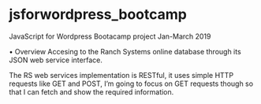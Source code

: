 # jsforwordpress_bootcamp
JavaScript for Wordpress Bootacamp project Jan-March 2019

•	Overview
Accesing to the Ranch Systems online database through its JSON web service interface. 

The RS web services implementation is RESTful, it uses simple HTTP requests like GET and POST, I’m going to focus on GET requests though so that I can fetch and show the required information.
